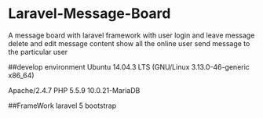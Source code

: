 # Laravel-Message-Board
  A message board with laravel framework
    with user login and leave message
         delete and edit message content
         show all the online user
         send message to the particular user
         
    

##develop environment
  Ubuntu 14.04.3 LTS (GNU/Linux 3.13.0-46-generic x86_64)
  
  Apache/2.4.7
  PHP 5.5.9
  10.0.21-MariaDB

##FrameWork
  laravel 5
  bootstrap

